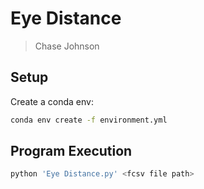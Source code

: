 # Eye Distance

> Chase Johnson

## Setup

Create a conda env:
```bash
conda env create -f environment.yml
```

## Program Execution

```bash
python 'Eye Distance.py' <fcsv file path>
```
